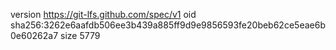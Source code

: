 version https://git-lfs.github.com/spec/v1
oid sha256:3262e6aafdb506ee3b439a885ff9d9e9856593fe20beb62ce5eae6b0e60262a7
size 5779

